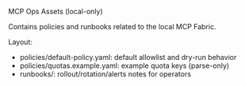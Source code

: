MCP Ops Assets (local-only)

Contains policies and runbooks related to the local MCP Fabric.

Layout:
- policies/default-policy.yaml: default allowlist and dry-run behavior
- policies/quotas.example.yaml: example quota keys (parse-only)
- runbooks/: rollout/rotation/alerts notes for operators

